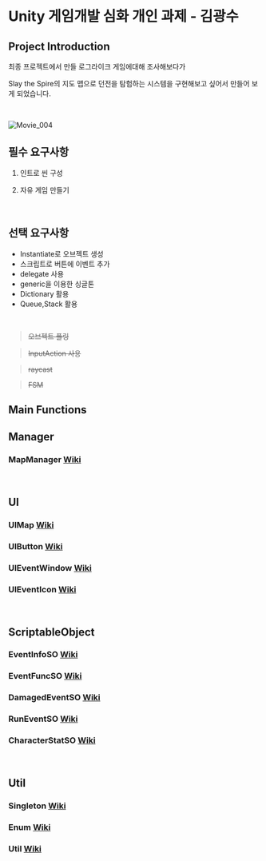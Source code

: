 # Unity 게임개발 심화 개인 과제 - 김광수



## Project Introduction

최종 프로젝트에서 만들 로그라이크 게임에대해 조사해보다가

Slay the Spire의 지도 맵으로 던전을 탐험하는 시스템을 구현해보고 싶어서 만들어 보게 되었습니다.

<br/>

![Movie_004](https://github.com/kksoo0131/CreateSelectMap/assets/99727193/c4ddabd1-a50f-4b94-b84d-b13c6d33c548)

## 필수 요구사항

1. 인트로 씬 구성

2. 자유 게임 만들기

<br/>

## 선택 요구사항

- Instantiate로 오브젝트 생성  
- 스크립트로 버튼에 이벤트 추가
- delegate 사용
- generic을 이용한 싱글톤
- Dictionary 활용
- Queue,Stack 활용

 <br/>
 
>  ~~오브젝트 풀링~~

>  ~~InputAction 사용~~

>  ~~raycast~~

>  ~~FSM~~


## Main Functions

## Manager
### MapManager [Wiki](https://github.com/kksoo0131/CreateSelectMap/wiki/MapManager)

<br/>

## UI
### UIMap [Wiki](https://github.com/kksoo0131/CreateSelectMap/wiki/UIMap)
### UIButton [Wiki](https://github.com/kksoo0131/CreateSelectMap/wiki/UIButton)
### UIEventWindow [Wiki](https://github.com/kksoo0131/CreateSelectMap/wiki/UIEventWindow)
### UIEventIcon [Wiki](https://github.com/kksoo0131/CreateSelectMap/wiki/UIEventIcon)

<br/>

## ScriptableObject
### EventInfoSO [Wiki](https://github.com/kksoo0131/CreateSelectMap/wiki/EventInfoSO)
### EventFuncSO [Wiki](https://github.com/kksoo0131/CreateSelectMap/wiki/EventFuncSO)
### DamagedEventSO [Wiki](https://github.com/kksoo0131/CreateSelectMap/wiki/DamagedEventSO)
### RunEventSO [Wiki](https://github.com/kksoo0131/CreateSelectMap/wiki/RunEventSO)
### CharacterStatSO [Wiki](https://github.com/kksoo0131/CreateSelectMap/wiki/CharacterStatSO)
<br/>

## Util
### Singleton<T> [Wiki](https://github.com/kksoo0131/CreateSelectMap/wiki/SingleTon-T-)
### Enum [Wiki](https://github.com/kksoo0131/CreateSelectMap/wiki/Enum)
### Util [Wiki](https://github.com/kksoo0131/CreateSelectMap/wiki/Util)
